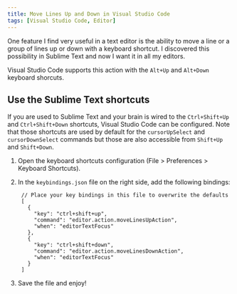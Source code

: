 ```yaml
---
title: Move Lines Up and Down in Visual Studio Code
tags: [Visual Studio Code, Editor] 
---
```

One feature I find very useful in a text editor is the ability to move a line or a group of lines up or down with a keyboard shortcut. I discovered this possibility in Sublime Text and now I want it in all my editors.

<!-- more -->

Visual Studio Code supports this action with the `Alt+Up` and `Alt+Down` keyboard shorcuts.

## Use the Sublime Text shortcuts

If you are used to Sublime Text and your brain is wired to the `Ctrl+Shift+Up` and `Ctrl+Shift+Down` shortcuts, Visual Studio Code can be configured. Note that those shortcuts are used by default for the `cursorUpSelect` and `cursorDownSelect` commands but those are also accessible from `Shift+Up` and `Shift+Down`.

1. Open the keyboard shortcuts configuration (File > Preferences > Keyboard Shortcuts).
2. In the `keybindings.json` file on the right side, add the following bindings:

        // Place your key bindings in this file to overwrite the defaults
        [
          {
            "key": "ctrl+shift+up",
            "command": "editor.action.moveLinesUpAction",
            "when": "editorTextFocus"
          },
          {
            "key": "ctrl+shift+down",
            "command": "editor.action.moveLinesDownAction",
            "when": "editorTextFocus"
          }
        ]

3. Save the file and enjoy!